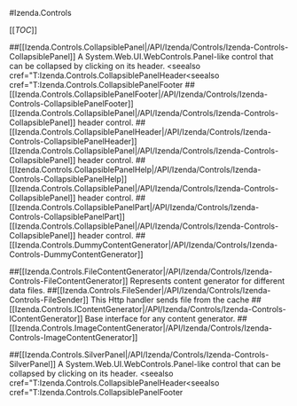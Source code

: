 #Izenda.Controls

[[_TOC_]]

##[[Izenda.Controls.CollapsiblePanel|/API/Izenda/Controls/Izenda-Controls-CollapsiblePanel]]
A System.Web.UI.WebControls.Panel-like control that can be collapsed by clicking on its header. <seealso cref="T:Izenda.Controls.CollapsiblePanelHeader<seealso cref="T:Izenda.Controls.CollapsiblePanelFooter
##[[Izenda.Controls.CollapsiblePanelFooter|/API/Izenda/Controls/Izenda-Controls-CollapsiblePanelFooter]]
[[Izenda.Controls.CollapsiblePanel|/API/Izenda/Controls/Izenda-Controls-CollapsiblePanel]] header control.
##[[Izenda.Controls.CollapsiblePanelHeader|/API/Izenda/Controls/Izenda-Controls-CollapsiblePanelHeader]]
[[Izenda.Controls.CollapsiblePanel|/API/Izenda/Controls/Izenda-Controls-CollapsiblePanel]] header control.
##[[Izenda.Controls.CollapsiblePanelHelp|/API/Izenda/Controls/Izenda-Controls-CollapsiblePanelHelp]]
[[Izenda.Controls.CollapsiblePanel|/API/Izenda/Controls/Izenda-Controls-CollapsiblePanel]] header control.
##[[Izenda.Controls.CollapsiblePanelPart|/API/Izenda/Controls/Izenda-Controls-CollapsiblePanelPart]]
[[Izenda.Controls.CollapsiblePanel|/API/Izenda/Controls/Izenda-Controls-CollapsiblePanel]] header control.
##[[Izenda.Controls.DummyContentGenerator|/API/Izenda/Controls/Izenda-Controls-DummyContentGenerator]]

##[[Izenda.Controls.FileContentGenerator|/API/Izenda/Controls/Izenda-Controls-FileContentGenerator]]
 Represents content generator for different data files. 
##[[Izenda.Controls.FileSender|/API/Izenda/Controls/Izenda-Controls-FileSender]]
 This Http handler sends file from the cache 
##[[Izenda.Controls.IContentGenerator|/API/Izenda/Controls/Izenda-Controls-IContentGenerator]]
 Base interface for any content generator. 
##[[Izenda.Controls.ImageContentGenerator|/API/Izenda/Controls/Izenda-Controls-ImageContentGenerator]]

##[[Izenda.Controls.SilverPanel|/API/Izenda/Controls/Izenda-Controls-SilverPanel]]
A System.Web.UI.WebControls.Panel-like control that can be collapsed by clicking on its header. <seealso cref="T:Izenda.Controls.CollapsiblePanelHeader<seealso cref="T:Izenda.Controls.CollapsiblePanelFooter
